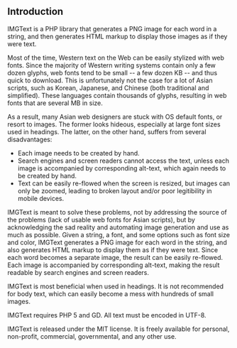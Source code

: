 
Introduction
------------

IMGText is a PHP library that generates a PNG image for each word in a string,
and then generates HTML markup to display those images as if they were text.

Most of the time, Western text on the Web can be easily stylized with web fonts.
Since the majority of Western writing systems contain only a few dozen glyphs,
web fonts tend to be small -- a few dozen KB -- and thus quick to download.
This is unfortunately not the case for a lot of Asian scripts, such as Korean,
Japanese, and Chinese (both traditional and simplified). These languages
contain thousands of glyphs, resulting in web fonts that are several MB in size.

As a result, many Asian web designers are stuck with OS default fonts,
or resort to images. The former looks hideous, especially at large font sizes
used in headings. The latter, on the other hand, suffers from several
disadvantages:

  - Each image needs to be created by hand.
  - Search engines and screen readers cannot access the text,
    unless each image is accompanied by corresponding alt-text,
    which again needs to be created by hand.
  - Text can be easily re-flowed when the screen is resized,
    but images can only be zoomed, leading to broken layout and/or
    poor legitibility in mobile devices.

IMGText is meant to solve these problems, not by addressing the source of
the problems (lack of usable web fonts for Asian scripts), but by acknowledging
the sad reality and automating image generation and use as much as possible.
Given a string, a font, and some options such as font size and color,
IMGText generates a PNG image for each word in the string,
and also generates HTML markup to display them as if they were text.
Since each word becomes a separate image, the result can be easily re-flowed.
Each image is accompanied by corresponding alt-text, making the result
readable by search engines and screen readers.

IMGText is most beneficial when used in headings. It is not recommended for
body text, which can easily become a mess with hundreds of small images.

IMGText requires PHP 5 and GD. All text must be encoded in UTF-8.

IMGText is released under the MIT license. It is freely available for
personal, non-profit, commercial, governmental, and any other use.
